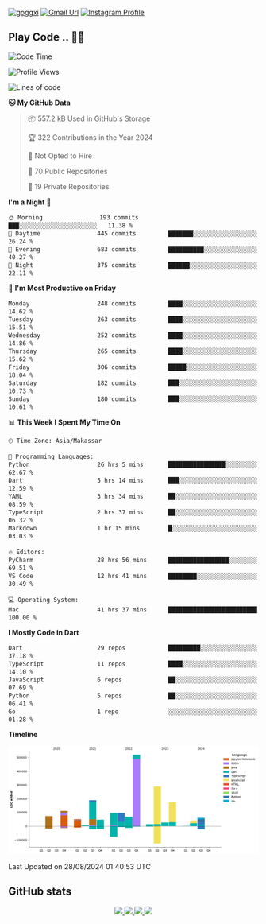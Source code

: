 [![goggxi](https://img.shields.io/badge/Portofolio-Goggxi-orange)](https://goggxi.github.io)
[![Gmail Url](https://img.shields.io/twitter/url?label=Goggxi@gmail.com&logo=gmail&style=social&url=http%3A%2F%2Fmailto%3Acontact.Goggxi@gmail.com)](mailto:Goggxi@gmail.com) [![Instagram Profile](https://img.shields.io/twitter/url?label=moh_rifkan&logo=instagram&style=social&url=https://www.instagram.com/moh_rifkan/)](https://www.instagram.com/moh_rifkan/)

## Play Code .. 💬🚀

<!-- [![Moh Rifkan GitHub stats](https://github-readme-stats.vercel.app/api?username=goggxi&count_private=true&show_icons=true&theme=dracula&custom_title=Goggxi%20Statistic%20🚀)](https://github.com/goggxi/goggxi)

[![Top Langs](https://github-readme-stats.vercel.app/api/top-langs/?username=goggxi&langs_count=8&layout=compact&show_icons=true&theme=dracula)](https://github.com/goggxi/goggxi) -->

<!--START_SECTION:waka-->
![Code Time](http://img.shields.io/badge/Code%20Time-3%2C231%20hrs%2012%20mins-blue)

![Profile Views](http://img.shields.io/badge/Profile%20Views-2-blue)

![Lines of code](https://img.shields.io/badge/From%20Hello%20World%20I%27ve%20Written-1.9%20million%20lines%20of%20code-blue)

**🐱 My GitHub Data** 

> 📦 557.2 kB Used in GitHub's Storage 
 > 
> 🏆 322 Contributions in the Year 2024
 > 
> 🚫 Not Opted to Hire
 > 
> 📜 70 Public Repositories 
 > 
> 🔑 19 Private Repositories 
 > 
**I'm a Night 🦉** 

```text
🌞 Morning                193 commits         ███░░░░░░░░░░░░░░░░░░░░░░   11.38 % 
🌆 Daytime                445 commits         ███████░░░░░░░░░░░░░░░░░░   26.24 % 
🌃 Evening                683 commits         ██████████░░░░░░░░░░░░░░░   40.27 % 
🌙 Night                  375 commits         ██████░░░░░░░░░░░░░░░░░░░   22.11 % 
```
📅 **I'm Most Productive on Friday** 

```text
Monday                   248 commits         ████░░░░░░░░░░░░░░░░░░░░░   14.62 % 
Tuesday                  263 commits         ████░░░░░░░░░░░░░░░░░░░░░   15.51 % 
Wednesday                252 commits         ████░░░░░░░░░░░░░░░░░░░░░   14.86 % 
Thursday                 265 commits         ████░░░░░░░░░░░░░░░░░░░░░   15.62 % 
Friday                   306 commits         █████░░░░░░░░░░░░░░░░░░░░   18.04 % 
Saturday                 182 commits         ███░░░░░░░░░░░░░░░░░░░░░░   10.73 % 
Sunday                   180 commits         ███░░░░░░░░░░░░░░░░░░░░░░   10.61 % 
```


📊 **This Week I Spent My Time On** 

```text
🕑︎ Time Zone: Asia/Makassar

💬 Programming Languages: 
Python                   26 hrs 5 mins       ████████████████░░░░░░░░░   62.67 % 
Dart                     5 hrs 14 mins       ███░░░░░░░░░░░░░░░░░░░░░░   12.59 % 
YAML                     3 hrs 34 mins       ██░░░░░░░░░░░░░░░░░░░░░░░   08.59 % 
TypeScript               2 hrs 37 mins       ██░░░░░░░░░░░░░░░░░░░░░░░   06.32 % 
Markdown                 1 hr 15 mins        █░░░░░░░░░░░░░░░░░░░░░░░░   03.03 % 

🔥 Editors: 
PyCharm                  28 hrs 56 mins      █████████████████░░░░░░░░   69.51 % 
VS Code                  12 hrs 41 mins      ████████░░░░░░░░░░░░░░░░░   30.49 % 

💻 Operating System: 
Mac                      41 hrs 37 mins      █████████████████████████   100.00 % 
```

**I Mostly Code in Dart** 

```text
Dart                     29 repos            █████████░░░░░░░░░░░░░░░░   37.18 % 
TypeScript               11 repos            ████░░░░░░░░░░░░░░░░░░░░░   14.10 % 
JavaScript               6 repos             ██░░░░░░░░░░░░░░░░░░░░░░░   07.69 % 
Python                   5 repos             ██░░░░░░░░░░░░░░░░░░░░░░░   06.41 % 
Go                       1 repo              ░░░░░░░░░░░░░░░░░░░░░░░░░   01.28 % 
```



**Timeline**

![Lines of Code chart](https://raw.githubusercontent.com/Goggxi/Goggxi/main/assets/bar_graph.png)


 Last Updated on 28/08/2024 01:40:53 UTC
<!--END_SECTION:waka-->

## GitHub stats

<p align="center">
  <a href="https://github.com/goggxi">
    <img src="http://github-profile-summary-cards.vercel.app/api/cards/profile-details?username=goggxi&theme=transparent" />
  </a>
  <a href="https://github.com/goggxi">
    <img src="https://github-readme-streak-stats.herokuapp.com/?user=goggxi&hide_border=true&card_width=338&theme=transparent" />
  </a>
  <a href="https://github.com/goggxi">
    <img src="http://github-profile-summary-cards.vercel.app/api/cards/stats?username=goggxi&theme=transparent" />
  </a>
  <a href="https://github.com/goggxi">
    <img src="https://github-readme-stats.vercel.app/api/top-langs/?username=goggxi&langs_count=10&exclude_repo=&hide=c,makefile,html,css,sass,nix,nunjucks,tsql,dockerfile,shell&card_width=699&hide_border=true&theme=transparent" />
  </a>
  <!-- <br/>
  <a href="https://github.com/goggxi">
    <img src="https://komarev.com/ghpvc/?username=goggxi&color=blue&style=flat" />
  </a> -->
</p>
